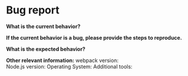 <!-- Please don't delete this template because we'll close your issue -->
<!-- Before creating an issue please make sure you are using the latest version of webpack. -->

# Bug report

<!-- Please ask questions on StackOverflow or the GitHub Discussions. -->
<!-- https://github.com/webpack/webpack/discussions -->
<!-- https://stackoverflow.com/questions/ask?tags=webpack -->
<!-- Issues which contain questions or support requests will be closed. -->

**What is the current behavior?**

**If the current behavior is a bug, please provide the steps to reproduce.**

<!-- A great way to do this is to provide your configuration via a GitHub repository -->
<!-- The most helpful is a minimal reproduction with instructions on how to reproduce -->
<!-- Repositories with too many files or large `webpack.config.js` files are not suitable -->
<!-- Please only add small code snippets directly into this issue -->
<!-- https://gist.github.com is a good place for longer code snippets -->
<!-- If your issue is caused by a plugin or loader, please create an issue on the loader/plugin repository instead -->

**What is the expected behavior?**

<!-- "It should work" is not a helpful explanation -->
<!-- Explain exactly how it should behave -->

**Other relevant information:**
webpack version:  
Node.js version:
Operating System:
Additional tools:

